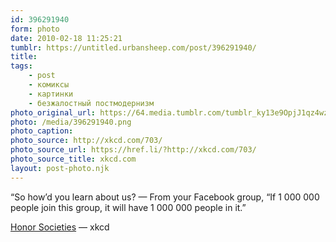 ```yaml
---
id: 396291940
form: photo
date: 2010-02-18 11:25:21
tumblr: https://untitled.urbansheep.com/post/396291940/
title:
tags:
    - post
    - комиксы
    - картинки
    - безжалостный постмодернизм
photo_original_url: https://64.media.tumblr.com/tumblr_ky13e9OpjJ1qz4wzio1_1280.png
photo: /media/396291940.png
photo_caption: 
photo_source: http://xkcd.com/703/
photo_source_url: https://href.li/?http://xkcd.com/703/
photo_source_title: xkcd.com
layout: post-photo.njk
---
```


<p>“So how’d you learn about us? — From your Facebook group, “If 1 000 000 people join this group, it will have 1 000 000 people in it.”</p>

<p><a href="http://xkcd.com/703/">Honor Societies</a> — xkcd</p>
